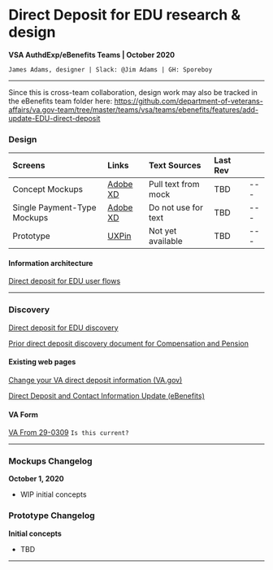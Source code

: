 # Direct Deposit for EDU research & design
**VSA AuthdExp/eBenefits Teams | October 2020**

`James Adams, designer | Slack: @Jim Adams | GH: Sporeboy`

---

Since this is cross-team collaboration, design work may also be tracked in the eBenefits team folder here: 
https://github.com/department-of-veterans-affairs/va.gov-team/tree/master/teams/vsa/teams/ebenefits/features/add-update-EDU-direct-deposit

### Design

| Screens | Links | Text Sources | Last Rev | |
| :--- | :--- | :--- | :--- | :--- |
| Concept Mockups | [Adobe XD](https://xd.adobe.com/view/532272b2-b423-4e1b-a8c6-d1a583da3d37-0671/?x_product=cc-slack%2F1.5.0) | Pull text from mock | TBD | --- |
| Single Payment-Type Mockups | [Adobe XD](https://xd.adobe.com/view/5315e9ba-69ee-4082-bb26-29605bc4ae67-0646/) | Do not use for text | TBD | --- |
| Prototype | [UXPin]() | Not yet available | TBD | --- |

#### Information architecture

[Direct deposit for EDU  user flows]()

---

### Discovery

[Direct deposit for EDU discovery](https://github.com/department-of-veterans-affairs/va.gov-team/blob/master/products/identity-personalization/direct-deposit/edu-direct-deposit/design/edu-dd-discovery.md)

[Prior direct deposit discovery document for Compensation and Pension](https://github.com/department-of-veterans-affairs/va.gov-team/tree/master/products/identity-personalization/direct-deposit/discovery-research#post-911-gi-bill)

#### Existing web pages

[Change your VA direct deposit information (VA.gov)](https://www.va.gov/change-direct-deposit/)

[Direct Deposit and Contact Information Update (eBenefits)](https://www.ebenefits.va.gov/ebenefits/about/feature?feature=direct-deposit-and-contact-information)

#### VA Form

[VA From 29-0309](https://www.vba.va.gov/pubs/forms/VBA-29-0309-ARE.pdf) `Is this current?`

---

### Mockups Changelog

**October 1, 2020**
- WIP initial concepts

### Prototype Changelog

**Initial concepts**
- TBD

---

